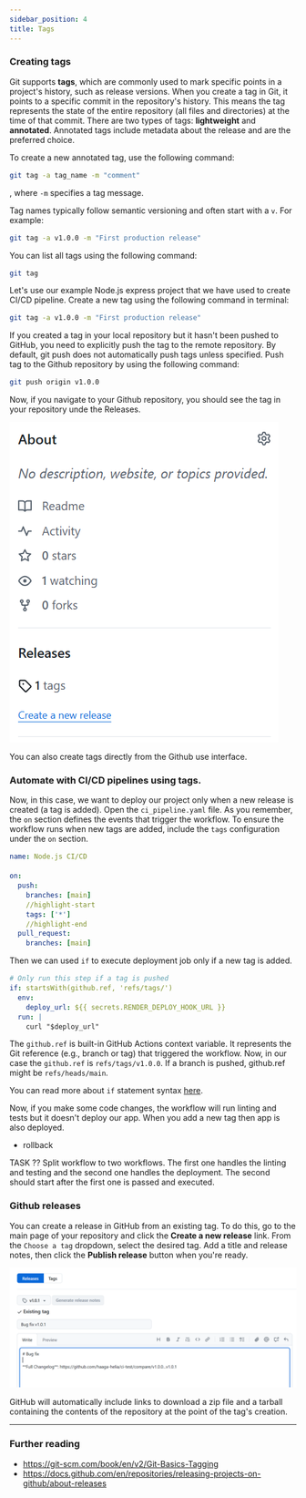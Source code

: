 ```yaml
---
sidebar_position: 4
title: Tags
---
```


### Creating tags
Git supports **tags**, which are commonly used to mark specific points in a project's history, such as release versions.  When you create a tag in Git, it points to a specific commit in the repository's history. This means the tag represents the state of the entire repository (all files and directories) at the time of that commit. There are two types of tags: **lightweight** and **annotated**. Annotated tags include metadata about the release and are the preferred choice.

To create a new annotated tag, use the following command:
```bash
git tag -a tag_name -m "comment"
```
, where `-m` specifies a tag message.

Tag names typically follow semantic versioning and often start with a `v`. For example:
```bash
git tag -a v1.0.0 -m "First production release"
```
You can list all tags using the following command:
```bash
git tag
```
Let's use our example Node.js express project that we have used to create CI/CD pipeline. Create a new tag using the following command in terminal:
```bash
git tag -a v1.0.0 -m "First production release"
```
If you created a tag in your local repository but it hasn't been pushed to GitHub, you need to explicitly push the tag to the remote repository. By default, git push does not automatically push tags unless specified. Push tag to the Github repository by using the following command:
```bash
git push origin v1.0.0
```
Now, if you navigate to your Github repository, you should see the tag in your repository unde the Releases.

![Github tags](./img/github_tags.png)

You can also create tags directly from the Github use interface.

### Automate with CI/CD pipelines using tags.
Now, in this case, we want to deploy our project only when a new release is created (a tag is added). Open the `ci_pipeline.yaml` file. As you remember, the `on` section defines the events that trigger the workflow. To ensure the workflow runs when new tags are added, include the `tags` configuration under the `on` section.

```yaml
name: Node.js CI/CD

on:
  push:
    branches: [main]
    //highlight-start
    tags: ['*']
    //highlight-end
  pull_request:
    branches: [main]
```
Then we can used `if` to execute deployment job only if a new tag is added.
```yaml
# Only run this step if a tag is pushed
if: startsWith(github.ref, 'refs/tags/')
  env:
    deploy_url: ${{ secrets.RENDER_DEPLOY_HOOK_URL }}
  run: |
    curl "$deploy_url"
```
The `github.ref` is built-in GitHub Actions context variable. It represents the Git reference (e.g., branch or tag) that triggered the workflow. Now, in our case the `github.ref` is `refs/tags/v1.0.0`. If a branch is pushed, github.ref might be `refs/heads/main`.

You can read more about `if` statement syntax [here](https://docs.github.com/en/actions/writing-workflows/workflow-syntax-for-github-actions#jobsjob_idif).
 
Now, if you make some code changes, the workflow will run linting and tests but it doesn't deploy our app. When you add a new tag then app is also deployed. 

- rollback

TASK ?? Split workflow to two workflows. The first one handles the linting and testing and the second one handles the deployment. The second should start after the first one is passed and executed.

### Github releases

You can create a release in GitHub from an existing tag. To do this, go to the main page of your repository and click the **Create a new release** link. From the `Choose a tag` dropdown, select the desired tag. Add a title and release notes, then click the **Publish release** button when you're ready.

![Github tags](./img/github_release.png)

GitHub will automatically include links to download a zip file and a tarball containing the contents of the repository at the point of the tag's creation.

---
### Further reading
- https://git-scm.com/book/en/v2/Git-Basics-Tagging
- https://docs.github.com/en/repositories/releasing-projects-on-github/about-releases
